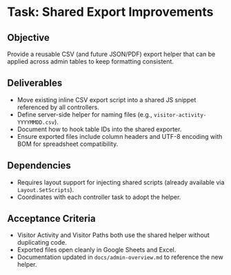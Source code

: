 # Task: Shared Export Improvements

## Objective
Provide a reusable CSV (and future JSON/PDF) export helper that can be applied across admin tables to keep formatting consistent.

## Deliverables
- Move existing inline CSV export script into a shared JS snippet referenced by all controllers.
- Define server-side helper for naming files (e.g., `visitor-activity-YYYYMMDD.csv`).
- Document how to hook table IDs into the shared exporter.
- Ensure exported files include column headers and UTF-8 encoding with BOM for spreadsheet compatibility.

## Dependencies
- Requires layout support for injecting shared scripts (already available via `Layout.SetScripts`).
- Coordinates with each controller task to adopt the helper.

## Acceptance Criteria
- Visitor Activity and Visitor Paths both use the shared helper without duplicating code.
- Exported files open cleanly in Google Sheets and Excel.
- Documentation updated in `docs/admin-overview.md` to reference the new helper.
